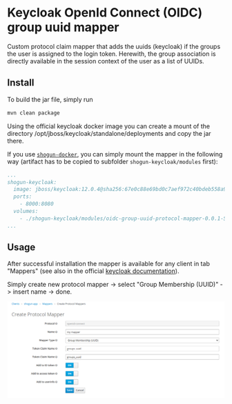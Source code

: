 # Keycloak OpenId Connect (OIDC) group uuid mapper
Custom protocol claim mapper that adds the uuids (keycloak) if the groups the user is assigned to the login token.
Herewith, the group association is directly available in the session context of the user as a list of UUIDs.

## Install
To build the jar file, simply run
```bash
mvn clean package
```

Using the official keycloak docker image you can create a mount of the directory /opt/jboss/keycloak/standalone/deployments and copy the jar there.

If you use [`shogun-docker`](https://github.com/terrestris/shogun-docker), you can simply mount the mapper in the following way (artifact has to be copied to subfolder `shogun-keycloak/modules` first):
```yaml
...
shogun-keycloak:
  image: jboss/keycloak:12.0.4@sha256:67e0c88e69bd0c7aef972c40bdeb558a974013a28b3668ca790ed63a04d70584
  ports:
    - 8000:8080
  volumes:
    - ./shogun-keycloak/modules/oidc-group-uuid-protocol-mapper-0.0.1-SNAPSHOT.jar:/opt/jboss/keycloak/standalone/deployments/oidc-group-uuid-protocol-mapper.jar
...
```

## Usage
After successful installation the mapper is available for any client in tab "Mappers" (see also in the official [keycloak documentation](https://www.keycloak.org/docs/latest/server_admin/index.html#_protocol-mappers)).

Simply create new protocol mapper -> select "Group Membership (UUID)" -> insert name -> done.

![Addding group UUID mapper](group_uuid_mapper.png "")

